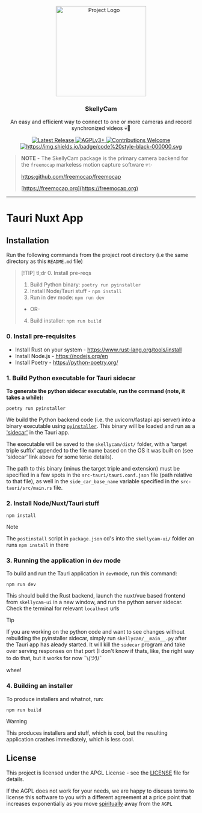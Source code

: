 <p align="center">
    <img src="https://github.com/freemocap/freemocap/assets/15314521/da1af7fe-f808-43dc-8f59-c579715d6593" height="240" alt="Project Logo">
</p> 
<h3 align="center">SkellyCam</h3>
<p align="center"> An easy and efficient way to connect to one or more cameras and record synchronized videos 💀📸</p>
<p align="center">
    <a href="https://github.com/freemocap/fast-camera-capture/releases/latest">
        <img src="https://img.shields.io/github/release/freemocap/fast-camera-capture.svg" alt="Latest Release">
    </a>
    <a href="https://github.com/freemocap/fast-camera-capture/blob/main/LICENSE">
        <img src="https://img.shields.io/badge/license-AGPLv3+-blue.svg" alt="AGPLv3+">
    </a>
    <a href="https://github.com/freemocap/fast-camera-capture/issues">
        <img src="https://img.shields.io/badge/contributions-almost-ff69b4.svg" alt="Contributions Welcome">
    </a>
  <a href="https://github.com/psf/black">
    <img alt="https://img.shields.io/badge/code%20style-black-000000.svg" src="https://img.shields.io/badge/code%20style-black-000000.svg">
  </a>
</p>


> **NOTE** - The SkellyCam package is the primary camera backend for the `freemocap` markeless motion capture software
> 💀✨
>
> [https:github.com/freemocap/freemocap](https:github.com/freemocap/freemocap)
>
>[https://freemocap.org](https://freemocap.org)

---

# Tauri Nuxt App

## Installation

Run the following commands from the project root directory (i.e the same directory as this `README.md` file)

> [!TIP] tl;dr
> 0. Install pre-reqs
> 1. Build Python binary: `poetry run pyinstaller`
> 2. Install Node/Tauri stuff - `npm install`
> 3. Run in dev mode: `npm run dev`
> - OR-
> 4. Build installer: `npm run build`

### 0. Install pre-requisites
- Install Rust on your system - https://www.rust-lang.org/tools/install
- Install Node.js - https://nodejs.org/en
- Install Poetry - https://python-poetry.org/

### 1. Build Python executable for Tauri sidecar

**To generate the python sidecar executable, run the command (note, it takes a while):**

```
poetry run pyinstaller
```

We build the Python backend code (i.e. the uvicorn/fastapi api server) into a binary executable using [
`pyinstaller`](skellycam/utilities/build_pyinstaller_executable.py). This binary will be loaded and run as
a ['sidecar'](https://tauri.app/v1/guides/building/sidecar/) in the Tauri app.

The executable will be saved to the `skellycam/dist/` folder, with a 'target triple suffix' appended to the file name
based on the OS it was built on (see 'sidecar' link above for some terse details).

The path to this binary (minus the target triple and extension) must be specified in a few spots in the
`src-tauri/tauri.conf.json` file (path relative to that file), as well in the `side_car_base_name` variable specified in
the `src-tauri/src/main.rs` file.



### 2. Install Node/Nuxt/Tauri stuff

```
npm install
```
> [!NOTE]
> The `postinstall` script in `package.json` cd's into the `skellycam-ui/` folder an runs `npm install` in there

### 3. Running the application in `dev` mode

To build and run the Tauri application in `dev`mode, run this command:
```
npm run dev
```

This should build the Rust backend, launch the nuxt/vue based frontend from `skellycam-ui` in a new window, and run the
python server sidecar. Check the terminal for relevant `localhost` urls

> [!TIP]
> If you are working on the python code and want to see changes without rebuilding the pyinstaller sidecar, simply run
`skellycam/__main__.py` after the Tauri app has aleady started. It will kill the `sidecar` program and take over serving
> responses on that port
> (I don't know if thats, like, the right way to do that, but it works for now ¯\\_(ツ)_/¯

whee!

### 4. Building an installer

To produce installers and whatnot, run:

```
npm run build
```

> [!WARNING]
> This produces installers and stuff, which is cool, but the resulting application crashes immediately, which is less
> cool.


## License

This project is licensed under the APGL License - see the [LICENSE](LICENSE) file for details.

If the AGPL does not work for your needs, we are happy to discuss terms to license this software to you with a different
agreement at a price point that increases exponentially as you
move [spiritually](https://www.gnu.org/philosophy/open-source-misses-the-point.en.html) away from the `AGPL`
